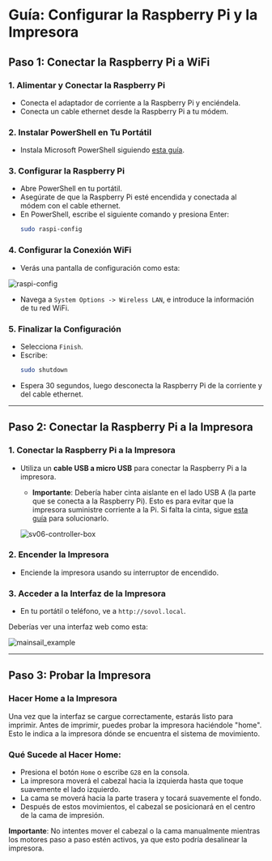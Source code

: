 # Guía: Configurar la Raspberry Pi y la Impresora

## Paso 1: Conectar la Raspberry Pi a WiFi

### 1. Alimentar y Conectar la Raspberry Pi

- Conecta el adaptador de corriente a la Raspberry Pi y enciéndela.
- Conecta un cable ethernet desde la Raspberry Pi a tu módem.

### 2. Instalar PowerShell en Tu Portátil

- Instala Microsoft PowerShell siguiendo [esta guía](https://learn.microsoft.com/en-us/powershell/scripting/install/installing-powershell?view=powershell-7.4).

### 3. Configurar la Raspberry Pi

- Abre PowerShell en tu portátil.
- Asegúrate de que la Raspberry Pi esté encendida y conectada al módem con el cable ethernet.
- En PowerShell, escribe el siguiente comando y presiona Enter:
  ```bash
  sudo raspi-config
  ```

### 4. Configurar la Conexión WiFi

- Verás una pantalla de configuración como esta:

![raspi-config](.pics/raspi-config.png)

- Navega a `System Options -> Wireless LAN`, e introduce la información de tu red WiFi.

### 5. Finalizar la Configuración

- Selecciona `Finish`.
- Escribe:
  ```bash
  sudo shutdown
  ```
- Espera 30 segundos, luego desconecta la Raspberry Pi de la corriente y del cable ethernet.

---

## Paso 2: Conectar la Raspberry Pi a la Impresora

### 1. Conectar la Raspberry Pi a la Impresora

- Utiliza un **cable USB a micro USB** para conectar la Raspberry Pi a la impresora.

  - **Importante**: Debería haber cinta aislante en el lado USB A (la parte que se conecta a la Raspberry Pi). Esto es para evitar que la impresora suministre corriente a la Pi. Si falta la cinta, sigue [esta guía](https://github.com/bassamanator/everything-sovol-sv06/blob/main/howto.md#disable-usb-cable-5v-pin) para solucionarlo.

  ![sv06-controller-box](.pics/sv06_controller_box.jpg)

### 2. Encender la Impresora

- Enciende la impresora usando su interruptor de encendido.

### 3. Acceder a la Interfaz de la Impresora

- En tu portátil o teléfono, ve a `http://sovol.local`.

Deberías ver una interfaz web como esta:

![mainsail_example](.pics/mainsail_example.png)

---

## Paso 3: Probar la Impresora

### Hacer Home a la Impresora

Una vez que la interfaz se cargue correctamente, estarás listo para imprimir. Antes de imprimir, puedes probar la impresora haciéndole "home". Esto le indica a la impresora dónde se encuentra el sistema de movimiento.

### Qué Sucede al Hacer Home:

- Presiona el botón `Home` o escribe `G28` en la consola.
- La impresora moverá el cabezal hacia la izquierda hasta que toque suavemente el lado izquierdo.
- La cama se moverá hacia la parte trasera y tocará suavemente el fondo.
- Después de estos movimientos, el cabezal se posicionará en el centro de la cama de impresión.

**Importante**: No intentes mover el cabezal o la cama manualmente mientras los motores paso a paso estén activos, ya que esto podría desalinear la impresora.
